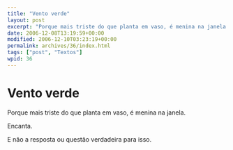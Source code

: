 ```yaml
---
title: "Vento verde"
layout: post
excerpt: "Porque mais triste do que planta em vaso, é menina na janela. Encanta. E não a resposta ou questão verdadeira para isso."
date: 2006-12-08T13:19:59+00:00
modified: 2006-12-10T03:23:19+00:00
permalink: archives/36/index.html
tags: ["post", "Textos"]
wpid: 36
---
```


# Vento verde

Porque mais triste do que planta em vaso, é menina na janela.

Encanta.

E não a resposta ou questão verdadeira para isso.